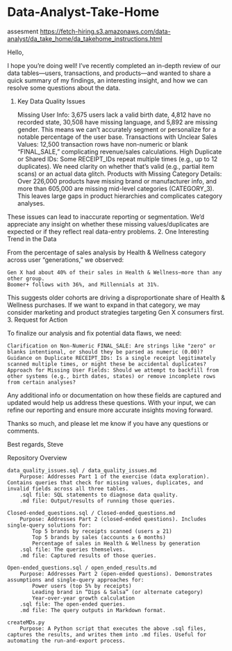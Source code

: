 # Data-Analyst-Take-Home
assesment
https://fetch-hiring.s3.amazonaws.com/data-analyst/da_take_home/da_takehome_instructions.html

Hello,

I hope you’re doing well! I’ve recently completed an in-depth review of our data tables—users, transactions, and products—and wanted to share a quick summary of my findings, an interesting insight, and how we can resolve some questions about the data.
1. Key Data Quality Issues

    Missing User Info:
        3,675 users lack a valid birth date, 4,812 have no recorded state, 30,508 have missing language, and 5,892 are missing gender.
        This means we can’t accurately segment or personalize for a notable percentage of the user base.
    Transactions with Unclear Sales Values:
        12,500 transaction rows have non-numeric or blank “FINAL_SALE,” complicating revenue/sales calculations.
    High Duplicate or Shared IDs:
        Some RECEIPT_IDs repeat multiple times (e.g., up to 12 duplicates). We need clarity on whether that’s valid (e.g., partial item scans) or an actual data glitch.
    Products with Missing Category Details:
        Over 226,000 products have missing brand or manufacturer info, and more than 605,000 are missing mid-level categories (CATEGORY_3). This leaves large gaps in product hierarchies and complicates category analyses.

These issues can lead to inaccurate reporting or segmentation. We’d appreciate any insight on whether these missing values/duplicates are expected or if they reflect real data-entry problems.
2. One Interesting Trend in the Data

From the percentage of sales analysis by Health & Wellness category across user “generations,” we observed:

    Gen X had about 40% of their sales in Health & Wellness—more than any other group.
    Boomer+ follows with 36%, and Millennials at 31%.

This suggests older cohorts are driving a disproportionate share of Health & Wellness purchases. If we want to expand in that category, we may consider marketing and product strategies targeting Gen X consumers first.
3. Request for Action

To finalize our analysis and fix potential data flaws, we need:

    Clarification on Non-Numeric FINAL_SALE: Are strings like "zero" or blanks intentional, or should they be parsed as numeric (0.00)?
    Guidance on Duplicate RECEIPT_IDs: Is a single receipt legitimately scanned multiple times, or might these be accidental duplicates?
    Approach for Missing User Fields: Should we attempt to backfill from other systems (e.g., birth dates, states) or remove incomplete rows from certain analyses?

Any additional info or documentation on how these fields are captured and updated would help us address these questions. With your input, we can refine our reporting and ensure more accurate insights moving forward.

Thanks so much, and please let me know if you have any questions or comments.

Best regards,
Steve

Repository Overview

    data_quality_issues.sql / data_quality_issues.md
        Purpose: Addresses Part 1 of the exercise (data exploration). Contains queries that check for missing values, duplicates, and invalid fields across all three tables.
        .sql file: SQL statements to diagnose data quality.
        .md file: Output/results of running those queries.

    Closed-ended_questions.sql / Closed-ended_questions.md
        Purpose: Addresses Part 2 (closed-ended questions). Includes single-query solutions for:
            Top 5 brands by receipts scanned (users ≥ 21)
            Top 5 brands by sales (accounts ≥ 6 months)
            Percentage of sales in Health & Wellness by generation
        .sql file: The queries themselves.
        .md file: Captured results of those queries.

    Open-ended_questions.sql / open_ended_results.md
        Purpose: Addresses Part 2 (open-ended questions). Demonstrates assumptions and single-query approaches for:
            Power users (top 5% by receipts)
            Leading brand in “Dips & Salsa” (or alternate category)
            Year-over-year growth calculation
        .sql file: The open-ended queries.
        .md file: The query outputs in Markdown format.

    createMDs.py
        Purpose: A Python script that executes the above .sql files, captures the results, and writes them into .md files. Useful for automating the run-and-export process.
